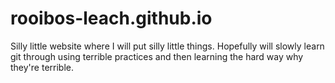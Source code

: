 # rooibos-leach.github.io

Silly little website where I will put silly little things.
Hopefully will slowly learn git through using terrible practices and then learning the hard way why they're terrible.
